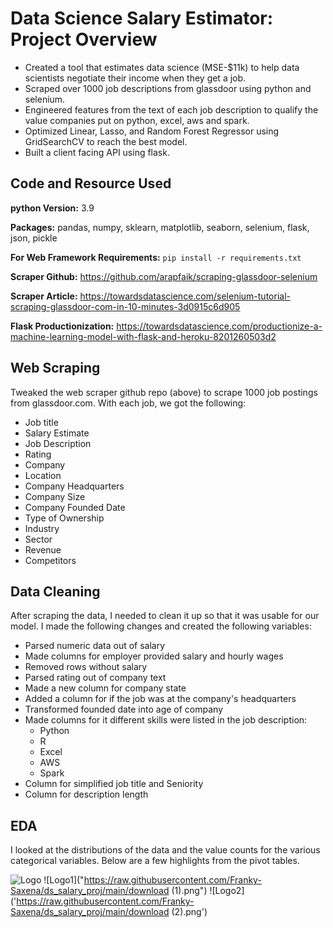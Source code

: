 
# Data Science Salary Estimator: Project Overview

* Created a tool that estimates data science (MSE-$11k) to help data scientists negotiate their income when they get a job.
* Scraped over 1000 job descriptions from glassdoor using python and selenium.
* Engineered features from the text of each job description to qualify the value companies put on python, excel, aws and spark.
* Optimized Linear, Lasso, and Random Forest Regressor using GridSearchCV to reach the best model.
* Built a client facing API using flask.

## Code and Resource Used

**python Version:** 3.9

**Packages:** pandas, numpy, sklearn, matplotlib, seaborn, selenium, flask, json, pickle

**For Web Framework Requirements:** `pip install -r requirements.txt`

**Scraper Github:** https://github.com/arapfaik/scraping-glassdoor-selenium

**Scraper Article:** https://towardsdatascience.com/selenium-tutorial-scraping-glassdoor-com-in-10-minutes-3d0915c6d905

**Flask Productionization:** https://towardsdatascience.com/productionize-a-machine-learning-model-with-flask-and-heroku-8201260503d2

## Web Scraping
Tweaked the web scraper github repo (above) to scrape 1000 job postings from glassdoor.com. With each job, we got the following:

* Job title
* Salary Estimate
* Job Description
* Rating
* Company
* Location
* Company Headquarters
* Company Size
* Company Founded Date
* Type of Ownership
* Industry
* Sector
* Revenue
* Competitors

## Data Cleaning
After scraping the data, I needed to clean it up so that it was usable for our model. I made the following changes and created the following variables:

* Parsed numeric data out of salary
* Made columns for employer provided salary and hourly wages
* Removed rows without salary
* Parsed rating out of company text
* Made a new column for company state
* Added a column for if the job was at the company's headquarters
* Transformed founded date into age of company
* Made columns for it different skills were listed in the job description:
    * Python
    * R
    * Excel
    * AWS
    * Spark
* Column for simplified job title and Seniority
* Column for description length

## EDA
I looked at the distributions of the data and the value counts for the various categorical variables. Below are a few highlights from the pivot tables.




![Logo]('https://raw.githubusercontent.com/Franky-Saxena/ds_salary_proj/main/download.png')
![Logo1]("https://raw.githubusercontent.com/Franky-Saxena/ds_salary_proj/main/download (1).png")
![Logo2]('https://raw.githubusercontent.com/Franky-Saxena/ds_salary_proj/main/download (2).png')


